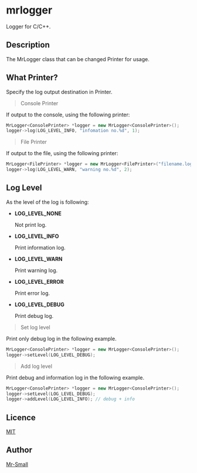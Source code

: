 # mrlogger
Logger for C/C++.


## Description

The MrLogger class that can be changed Printer for usage.

## What Printer?

Specify the log output destination in Printer.

> Console Printer

If output to the console, using the following printer:
```c++
MrLogger<ConsolePrinter> *logger = new MrLogger<ConsolePrinter>();
logger->log(LOG_LEVEL_INFO, "infomation no.%d", 1);
```

> File Printer

If output to the file, using the following printer:
```c++
MrLogger<FilePrinter> *logger = new MrLogger<FilePrinter>("filename.log");
logger->log(LOG_LEVEL_WARN, "warning no.%d", 2);
```

## Log Level

As the level of the log is following:

* **LOG_LEVEL_NONE**

  Not print log.
* **LOG_LEVEL_INFO**

  Print information log.
* **LOG_LEVEL_WARN**

  Print warning log.
* **LOG_LEVEL_ERROR**

  Print error log.
* **LOG_LEVEL_DEBUG**

  Print debug log.

> Set log level

Print only debug log in the following example.

```c++
MrLogger<ConsolePrinter> *logger = new MrLogger<ConsolePrinter>();
logger->setLevel(LOG_LEVEL_DEBUG);
```

> Add log level

Print debug and information log in the following example.

```c++
MrLogger<ConsolePrinter> *logger = new MrLogger<ConsolePrinter>();
logger->setLevel(LOG_LEVEL_DEBUG);
logger->addLevel(LOG_LEVEL_INFO); // debug + info
```

## Licence

[MIT](https://github.com/tcnksm/tool/blob/master/LICENCE)

## Author

[Mr-Small](https://github.com/Mr-Small)
